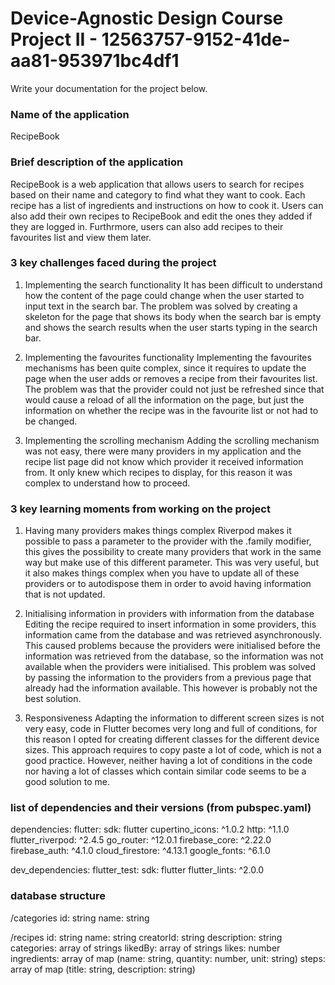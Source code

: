 # Device-Agnostic Design Course Project II - 12563757-9152-41de-aa81-953971bc4df1

Write your documentation for the project below.

### Name of the application
RecipeBook

### Brief description of the application
RecipeBook is a web application that allows users to search for recipes based on their name and category to find what they want to cook. Each recipe has a list of ingredients and instructions on how to cook it. Users can also add their own recipes to RecipeBook and edit the ones they added if they are logged in. Furthrmore, users can also add recipes to their favourites list and view them later.

### 3 key challenges faced during the project
1. Implementing the search functionality
It has been difficult to understand how the content of the page could change when the user started to input text in the search bar. The problem was solved by creating a skeleton for the page that shows its body when the search bar is empty and shows the search results when the user starts typing in the search bar.

2. Implementing the favourites functionality
Implementing the favourites mechanisms has been quite complex, since it requires to update the page when the user adds or removes a recipe from their favourites list. The problem was that the provider could not just be refreshed since that would cause a reload of all the information on the page, but just the information on whether the recipe was in the favourite list or not had to be changed.

3. Implementing the scrolling mechanism
Adding the scrolling mechanism was not easy, there were many providers in my application and the recipe list page did not know which provider it received information from. It only knew which recipes to display, for this reason it was complex to understand how to proceed.

### 3 key learning moments from working on the project
1. Having many providers makes things complex
Riverpod makes it possible to pass a parameter to the provider with the .family modifier, this gives the possibility to create many providers that work in the same way but make use of this different parameter. This was very useful, but it also makes things complex when you have to update all of these providers or to autodispose them in order to avoid having information that is not updated.

2. Initialising information in providers with information from the database 
Editing the recipe required to insert information in some providers, this information came from the database and was retrieved asynchronously. This caused problems because the providers were initialised before the information was retrieved from the database, so the information was not available when the providers were initialised. This problem was solved by passing the information to the providers from a previous page that already had the information available. This however is probably not the best solution.

3. Responsiveness 
Adapting the information to different screen sizes is not very easy, code in Flutter becomes very long and full of conditions, for this reason I opted for creating different classes for the different device sizes. This approach requires to copy paste a lot of code, which is not a good practice. However, neither having a lot of conditions in the code nor having a lot of classes which contain similar code seems to be a good solution to me.

### list of dependencies and their versions (from pubspec.yaml)
dependencies:
  flutter:
    sdk: flutter
  cupertino_icons: ^1.0.2
  http: ^1.1.0
  flutter_riverpod: ^2.4.5
  go_router: ^12.0.1
  firebase_core: ^2.22.0
  firebase_auth: ^4.1.0
  cloud_firestore: ^4.13.1
  google_fonts: ^6.1.0

dev_dependencies:
  flutter_test:
    sdk: flutter
    flutter_lints: ^2.0.0


### database structure 
/categories
id: string
name: string

/recipes
id: string
name: string
creatorId: string
description: string
categories: array of strings
likedBy: array of strings
likes: number
ingredients: array of map (name: string, quantity: number, unit: string)
steps: array of map (title: string, description: string)